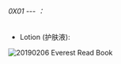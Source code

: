 #

###### 0X01 --- ：

* Lotion (护肤液):

![20190206 Everest Read Book](https://s3.us-east-2.amazonaws.com/everestinfo/Photo/CommonSenseOfLife/EverestLotion.jpeg)
